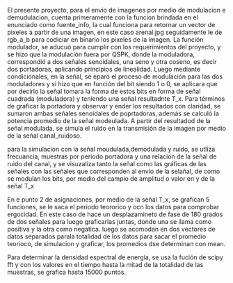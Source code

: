 El presente proyecto, para el envio de imagenes por medio de modulacion e demudulacion, cuenta primeramente con la funcion brindada en el enunciado como fuente_info, la cual funciona para retornar un vector de pixeles a partir de una imagen, en este caso arenal.jpg
seguidamente le de  rgb_a_b para codiciar en binario los pixeles de la imagen.
La función modulador, se aducuó para cumplir con los requerimientos del proyecto, y se hizo que la modulación fuera por QSPK, donde la moduladora, correspondió a dos señales senoidales, una seno y otra coseno, es decir dos portadoras, aplicando principios de linealidad.
Luego mediante condicionales, en la señal, se eparó el proceso de modulación para las dos moduladores y si hizo que en función del bit siendo 1 o 0, se aplicara que por decirlo la señal tomara la forma de estos bits en forma de señal cuadrada (moduladora) y teniendo una señal resultadnte T_x.
Para términos de graficar la portadora y observar y ender los resultados con claridad, se sumaron ambas señales senoidales de poprtadoras, además se calculó la potencia promedio de la señal modeulada.
A partir del resultadod de la señal modulada, se simula el ruido en la transmisión de la imagen por medio de la señal canal_ruidoso.

para la simulacion con la señal moudulada,demodulada y ruido, se utliza frecuancia, muestras por periodo portadora y una relación de la señal de ruido del canal, y se visuzaliza tanto la señal como las gráficas de las señales con las señales que corresponden al envio de la selañal, de como se modulan los bits, por medio del campio de amplitud o valor en y de la señal T_x




En e punto 2 de asignaciones, por medio de la señal T_x, se grafican 5 funciones, se le saca el periodo teororico y ocn los datos para comprobar ergocidad. En este caso de hace un desplazamineto de fase de 180 grados de dos señales para luego graficarlas juntas, donde una se llama como positiva y la otra como negatica. luego se acomodan en dos vectores de datos separados parala totalidad de los datos para sacar el promedio teorioco, de simulacion y graficar, los promedios dse determinan con mean.

Para determinar la densidad espectral de energía, se usa la fución de scipy fft y con los valores en el tiempo hasta la mitad de la totalidad de las muestras, se grafica hasta 15000 puntos.
